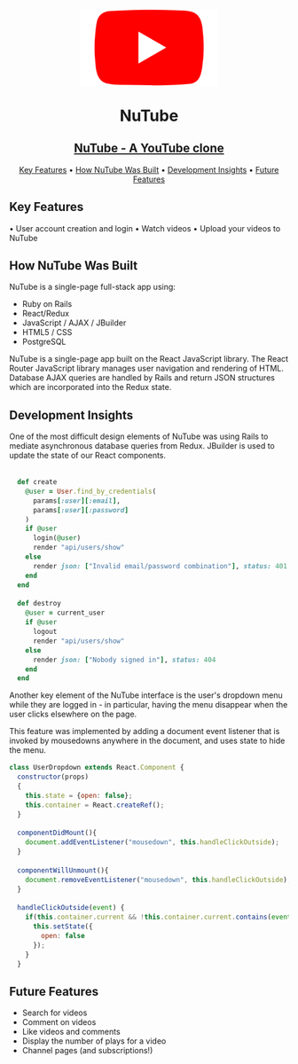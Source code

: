 <h1 align="center"> 
  <br/>
  <img src="app/assets/images/tubelogo.png" alt="NuTube" width="250">
  <br/>
  <p>NuTube</p>
</h1>

<a href="dackroydisalesfullstack.herokuapp.com"><h2 align="center">NuTube - A YouTube clone</h2></a>

<p align="center">
  <a href="#Key Features">Key Features</a> •
  <a href="#How NuTube Was Built">How NuTube Was Built</a> •
  <a href="Development Insights">Development Insights</a> •
  <a href="#Future Features">Future Features</a>
</p>

## Key Features

 • User account creation and login
 • Watch videos
 • Upload your videos to NuTube

## How NuTube Was Built

NuTube is a single-page full-stack app using:

- Ruby on Rails
- React/Redux
- JavaScript / AJAX / JBuilder
- HTML5 / CSS
- PostgreSQL

NuTube is a single-page app built on the React JavaScript library. The React Router JavaScript library manages user navigation and rendering of HTML. Database AJAX queries are handled by Rails and return JSON structures which are incorporated into the Redux state. 

## Development Insights

One of the most difficult design elements of NuTube was using Rails to mediate asynchronous database queries from Redux. JBuilder is used to update the state of our React components.

```rb

  def create 
    @user = User.find_by_credentials(
      params[:user][:email],
      params[:user][:password]
    )
    if @user
      login(@user)
      render "api/users/show"
    else
      render json: ["Invalid email/password combination"], status: 401
    end
  end

  def destroy
    @user = current_user
    if @user
      logout
      render "api/users/show"
    else 
      render json: ["Nobody signed in"], status: 404
    end
  end


```

Another key element of the NuTube interface is the user's dropdown menu while they are logged in - in particular, having the menu disappear when the user clicks elsewhere on the page. 

This feature was implemented by adding a document event listener that is invoked by mousedowns anywhere in the document, and uses state to hide the menu.

```js
class UserDropdown extends React.Component {
  constructor(props)
  {
    this.state = {open: false};
    this.container = React.createRef();
  }

  componentDidMount(){
    document.addEventListener("mousedown", this.handleClickOutside);
  }

  componentWillUnmount(){
    document.removeEventListener("mousedown", this.handleClickOutside);
  }

  handleClickOutside(event) {
    if(this.container.current && !this.container.current.contains(event.target)){
      this.setState({
        open: false
      });
    }
  }

```

## Future Features

  - Search for videos
  - Comment on videos
  - Like videos and comments
  - Display the number of plays for a video
  - Channel pages (and subscriptions!)